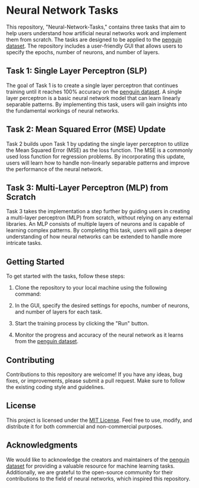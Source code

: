 # Neural Network Tasks

This repository, "Neural-Network-Tasks," contains three tasks that aim to help users understand how artificial neural networks work and implement them from scratch. The tasks are designed to be applied to the [penguin dataset](https://www.kaggle.com/code/parulpandey/penguin-dataset-the-new-iris). The repository includes a user-friendly GUI that allows users to specify the epochs, number of neurons, and number of layers.

## Task 1: Single Layer Perceptron (SLP)

The goal of Task 1 is to create a single layer perceptron that continues training until it reaches 100% accuracy on the [penguin dataset](https://www.kaggle.com/code/parulpandey/penguin-dataset-the-new-iris). A single layer perceptron is a basic neural network model that can learn linearly separable patterns. By implementing this task, users will gain insights into the fundamental workings of neural networks.

## Task 2: Mean Squared Error (MSE) Update

Task 2 builds upon Task 1 by updating the single layer perceptron to utilize the Mean Squared Error (MSE) as the loss function. The MSE is a commonly used loss function for regression problems. By incorporating this update, users will learn how to handle non-linearly separable patterns and improve the performance of the neural network.

## Task 3: Multi-Layer Perceptron (MLP) from Scratch

Task 3 takes the implementation a step further by guiding users in creating a multi-layer perceptron (MLP) from scratch, without relying on any external libraries. An MLP consists of multiple layers of neurons and is capable of learning complex patterns. By completing this task, users will gain a deeper understanding of how neural networks can be extended to handle more intricate tasks.

## Getting Started

To get started with the tasks, follow these steps:

1. Clone the repository to your local machine using the following command:

2. In the GUI, specify the desired settings for epochs, number of neurons, and number of layers for each task.

3. Start the training process by clicking the "Run" button.

4. Monitor the progress and accuracy of the neural network as it learns from the [penguin dataset](https://www.kaggle.com/code/parulpandey/penguin-dataset-the-new-iris).

## Contributing

Contributions to this repository are welcome! If you have any ideas, bug fixes, or improvements, please submit a pull request. Make sure to follow the existing coding style and guidelines.

## License

This project is licensed under the [MIT License](LICENSE). Feel free to use, modify, and distribute it for both commercial and non-commercial purposes.

## Acknowledgments

We would like to acknowledge the creators and maintainers of the [penguin dataset](https://www.kaggle.com/code/parulpandey/penguin-dataset-the-new-iris) for providing a valuable resource for machine learning tasks. Additionally, we are grateful to the open-source community for their contributions to the field of neural networks, which inspired this repository.
